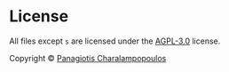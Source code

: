 # License
All files except `s` are licensed under the
[AGPL-3.0](https://www.gnu.org/licenses/agpl-3.0.en.html) license.

Copyright © <a href="https://github.com/PARVD0XSVPR3ME">Panagiotis Charalampopoulos</a>
